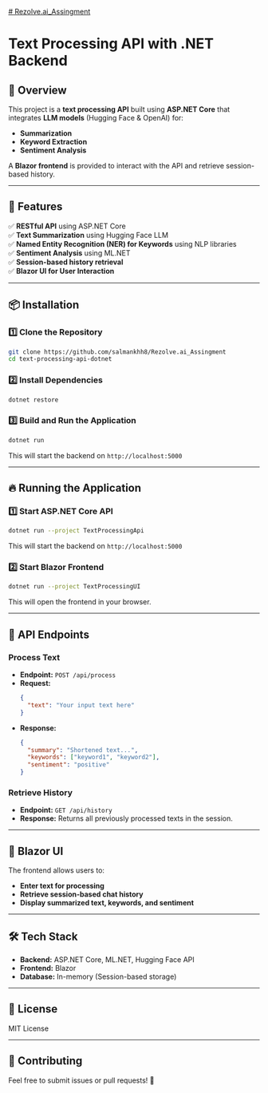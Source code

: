 [# Rezolve.ai_Assingment](https://github.com/salmankhh8/Rezolve.ai_Assingment)

# Text Processing API with .NET Backend

## 📌 Overview
This project is a **text processing API** built using **ASP.NET Core** that integrates **LLM models** (Hugging Face & OpenAI) for:
- **Summarization**
- **Keyword Extraction**
- **Sentiment Analysis**

A **Blazor frontend** is provided to interact with the API and retrieve session-based history.

---

## 🚀 Features
✅ **RESTful API** using ASP.NET Core  
✅ **Text Summarization** using Hugging Face LLM  
✅ **Named Entity Recognition (NER) for Keywords** using NLP libraries  
✅ **Sentiment Analysis** using ML.NET  
✅ **Session-based history retrieval**  
✅ **Blazor UI for User Interaction**  

---

## 📦 Installation
### **1️⃣ Clone the Repository**
```sh
git clone https://github.com/salmankhh8/Rezolve.ai_Assingment
cd text-processing-api-dotnet
```

### **2️⃣ Install Dependencies**
```sh
dotnet restore
```

### **3️⃣ Build and Run the Application**
```sh
dotnet run
```
This will start the backend on `http://localhost:5000`

---

## 🔥 Running the Application
### **1️⃣ Start ASP.NET Core API**
```sh
dotnet run --project TextProcessingApi
```
This will start the backend on `http://localhost:5000`

### **2️⃣ Start Blazor Frontend**
```sh
dotnet run --project TextProcessingUI
```
This will open the frontend in your browser.

---

## 📡 API Endpoints
### **Process Text**
- **Endpoint:** `POST /api/process`
- **Request:**
  ```json
  {
    "text": "Your input text here"
  }
  ```
- **Response:**
  ```json
  {
    "summary": "Shortened text...",
    "keywords": ["keyword1", "keyword2"],
    "sentiment": "positive"
  }
  ```

### **Retrieve History**
- **Endpoint:** `GET /api/history`
- **Response:** Returns all previously processed texts in the session.

---

## 🎨 Blazor UI
The frontend allows users to:
- **Enter text for processing**
- **Retrieve session-based chat history**
- **Display summarized text, keywords, and sentiment**

---

## 🛠 Tech Stack
- **Backend:** ASP.NET Core, ML.NET, Hugging Face API
- **Frontend:** Blazor
- **Database:** In-memory (Session-based storage)

---

## 📜 License
MIT License

---

## 🤝 Contributing
Feel free to submit issues or pull requests! 🚀

